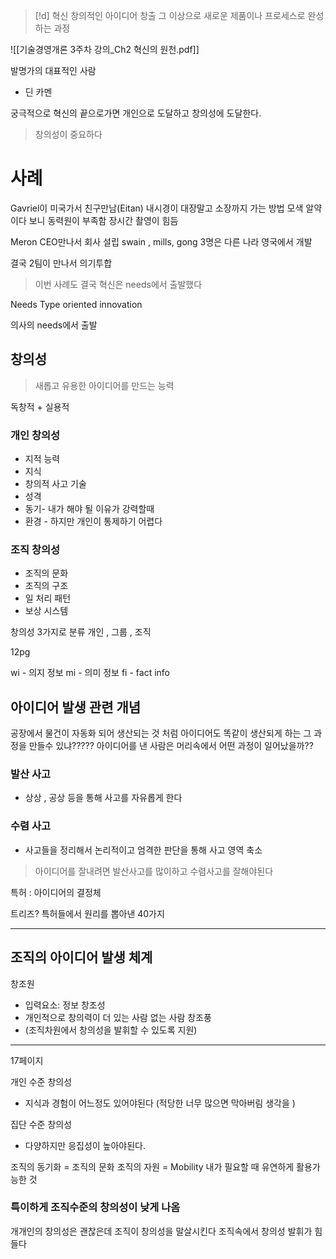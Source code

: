 
> [!d] 혁신
> 창의적인 아이디어 창출 그 이상으로 새로운 제품이나 프로세스로 완성하는 과정
> 

![[기술경영개론 3주차 강의_Ch2 혁신의 원천.pdf]]

발명가의 대표적인 사람
- 딘 카멘

궁극적으로 혁신의 끝으로가면 개인으로 도달하고 창의성에 도달한다.

> 창의성이 중요하다

# 사례 

Gavriel이 미국가서 친구만남(Eitan) 
내시경이 대장말고 소장까지 가는 방법 모색
알약이다 보니 동력원이 부족함 
장시간 촬영이 힘듬 

Meron CEO만나서 회사 설립 
swain , mills, gong 3명은 다른 나라 영국에서 개발

결국 2팀이 만나서 의기투합 

> 이번 사례도 결국 혁신은 needs에서 출발했다

Needs Type oriented innovation

의사의 needs에서 출발 

## 창의성
> 새롭고 유용한 아이디어를 만드는 능력

독창적 + 실용적 

### 개인 창의성
- 지적 능력
- 지식
- 창의적 사고 기술
- 성격
- 동기- 내가 해야 될 이유가 강력할때
- 환경 - 하지만 개인이 통제하기 어렵다
	
### 조직 창의성
- 조직의 문화
- 조직의 구조
- 일 처리 패턴
- 보상 시스템 


창의성 3가지로 분류 
개인 , 그룹 , 조직 

12pg


wi - 의지 정보 
mi - 의미 정보 
fi - fact info 

## 아이디어 발생 관련 개념 

공장에서 물건이 자동화 되어 생산되는 것 처럼
아이디어도 똑같이 생산되게 하는 그 과정을 만들수 있냐?????
아이디어를 낸 사람은 머리속에서 어떤 과정이 일어났을까??

### 발산 사고
- 상상 , 공상 등을 통해 사고를 자유롭게 한다
### 수렴 사고
- 사고들을 정리해서 논리적이고 엄격한 판단을 통해 사고 영역 축소 

> 아이디어를 잘내려면 발산사고를 많이하고 수렴사고를 잘해야된다

특허 : 아이디어의 결정체 

트리즈? 특허들에서 원리를 뽑아낸 40가지 

---

## 조직의 아이디어 발생 체계

창조원
- 입력요소: 정보
창조성
- 개인적으로 창의력이 더 있는 사람 없는 사람 
창조풍
- (조직차원에서 창의성을 발휘할 수 있도록 지원)

---

17페이지

개인 수준 창의성
- 지식과 경험이 어느정도 있어야된다 (적당한 너무 많으면 막아버림 생각을 )

집단 수준 창의성
- 다양하지만 응집성이 높아야된다.

조직의 동기화 = 조직의 문화
조직의 자원 = Mobility 내가 필요할 때 유연하게 활용가능한 것 

### 특이하게 조직수준의 창의성이 낮게 나옴 

개개인의 창의성은 괜찮은데 조직이 창의성을 말살시킨다
조직속에서 창의성 발휘가 힘들다 

